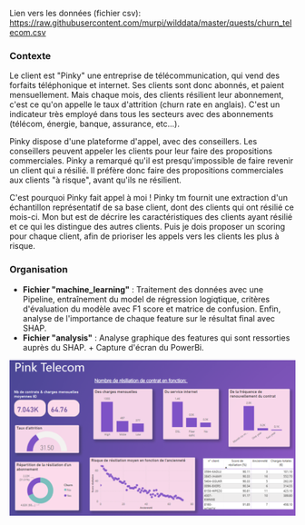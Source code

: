 Lien vers les données (fichier csv): https://raw.githubusercontent.com/murpi/wilddata/master/quests/churn_telecom.csv

### Contexte


Le client est "Pinky" une entreprise de télécommunication, qui vend des forfaits téléphonique et internet. Ses clients sont donc abonnés, et paient mensuellement. Mais chaque mois, des clients résilient leur abonnement, c'est ce qu'on appelle le taux d'attrition (churn rate en anglais). C'est un indicateur très employé dans tous les secteurs avec des abonnements (télécom, énergie, banque, assurance, etc...).


Pinky dispose d'une plateforme d'appel, avec des conseillers. Les conseillers peuvent appeler les clients pour leur faire des propositions commerciales. Pinky a remarqué qu'il est presqu'impossible de faire revenir un client qui a résilié. Il préfère donc faire des propositions commerciales aux clients "à risque", avant qu'ils ne résilient.

C'est pourquoi Pinky fait appel à moi ! Pinky tm fournit une extraction d'un échantillon représentatif de sa base client, dont des clients qui ont résilié ce mois-ci. Mon but est de décrire les caractéristiques des clients ayant résilié et ce qui les distingue des autres clients. Puis je dois proposer un scoring pour chaque client, afin de prioriser les appels vers les clients les plus à risque.

### Organisation
- **Fichier "machine_learning"** : Traitement des données avec une Pipeline, entraînement du model de régression logiqtique, critères d'évaluation du modèle avec F1 score et matrice de confusion. Enfin, analyse de l'importance de chaque feature sur le résultat final avec SHAP. 
- **Fichier "analysis"** : Analyse graphique des features qui sont ressorties auprès du SHAP. + Capture d'écran du PowerBi.

![alt text](image.png)

